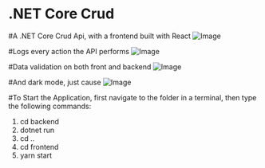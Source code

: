 # .NET Core Crud

#A .NET Core Crud Api, with a frontend built with React
![Image](https://i.imgur.com/mLMbqpZ.png)

#Logs every action the API performs
![Image](https://i.imgur.com/P3G7hkc.png)

#Data validation on both front and backend
![Image](https://i.imgur.com/9LlmlX2.png)

#And dark mode, just cause
![Image](https://i.imgur.com/6Aq9o71.png)

#To Start the Application, first navigate to the folder in a terminal, then type the following commands:
1. cd backend
2. dotnet run
3. cd ..
4. cd frontend
5. yarn start
